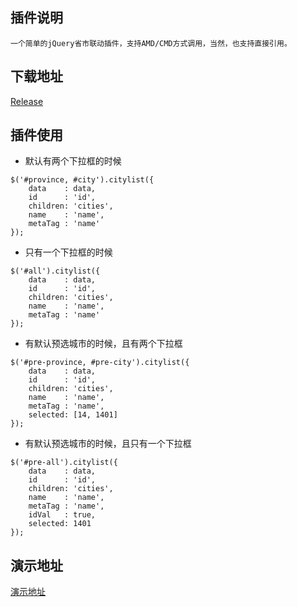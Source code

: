 ## 插件说明

    一个简单的jQuery省市联动插件，支持AMD/CMD方式调用，当然，也支持直接引用。

## 下载地址

[Release](https://github.com/soulteary/jquery-city-select/releases)

## 插件使用

- 默认有两个下拉框的时候

```
$('#province, #city').citylist({
    data    : data,
    id      : 'id',
    children: 'cities',
    name    : 'name',
    metaTag : 'name'
});
```

- 只有一个下拉框的时候

```
$('#all').citylist({
    data    : data,
    id      : 'id',
    children: 'cities',
    name    : 'name',
    metaTag : 'name'
});
```

- 有默认预选城市的时候，且有两个下拉框

```
$('#pre-province, #pre-city').citylist({
    data    : data,
    id      : 'id',
    children: 'cities',
    name    : 'name',
    metaTag : 'name',
    selected: [14, 1401]
});
```

- 有默认预选城市的时候，且只有一个下拉框

```
$('#pre-all').citylist({
    data    : data,
    id      : 'id',
    children: 'cities',
    name    : 'name',
    metaTag : 'name',
    idVal   : true,
    selected: 1401
});
```

## 演示地址

[演示地址](http://thecdn.sinaapp.com/page/demo/jq-select/)

